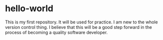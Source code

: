 # hello-world
This is my first repository. It will be used for practice.
I am new to the whole version control thing. I believe that this will be a good step forward in the process of becoming a quality software developer. 
